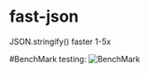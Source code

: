 # fast-json
JSON.stringify() faster 1-5x

#BenchMark testing:
![BenchMark](https://s2.anh.im/2016/08/11/rsz_screenshot_-_11082016_-_1615307055c.png)
